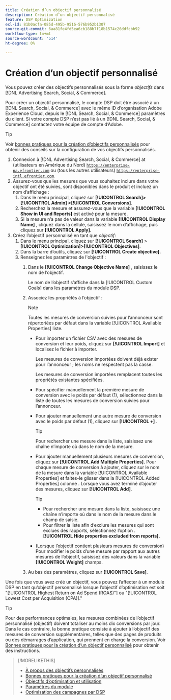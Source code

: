 ```yaml
---
title: Création d’un objectif personnalisé
description: Création d’un objectif personnalisé
feature: DSP Optimization
exl-id: 81b0acfa-085d-495b-9516-576b952b1307
source-git-commit: 6aa81fe4fd5ea6cb188b7f18b1574c26ddfcbb92
workflow-type: tm+mt
source-wordcount: '514'
ht-degree: 0%

---
```


# Création d’un objectif personnalisé

Vous pouvez créer des objectifs personnalisés sous la forme *objectifs* dans [!DNL Advertising Search, Social, & Commerce].

Pour créer un objectif personnalisé, le compte DSP doit être associé à un [!DNL Search, Social, & Commerce] avec le même ID d’organisation Adobe Experience Cloud, depuis le [!DNL Search, Social, & Commerce] paramètres du client. Si votre compte DSP n’est pas lié à un [!DNL Search, Social, & Commerce] contactez votre équipe de compte d’Adobe.

>[!TIP]
>
>Voir [bonnes pratiques pour la création d’objectifs personnalisés](custom-goal-best-practices.md) pour obtenir des conseils sur la configuration de vos objectifs personnalisés.

1. Connexion à [!DNL Advertising Search, Social, & Commerce] at (utilisateurs en Amérique du Nord) [`https://enterprise-na.efrontier.com`](https://enterprise-na.efrontier.com) ou (tous les autres utilisateurs) [`https://enterprise-intl.efrontier.com`](https://enterprise-intl.efrontier.com).
1. Assurez-vous que les mesures que vous souhaitez inclure dans votre objectif ont été suivies, sont disponibles dans le produit et incluez un nom d’affichage :
   1. Dans le menu principal, cliquez sur **[!UICONTROL Search]> [!UICONTROL Admin] >[!UICONTROL Conversions]**.
   1. Recherchez la mesure et assurez-vous que la variable **[!UICONTROL Show in UI and Reports]** est activé pour la mesure.
   1. Si la mesure n’a pas de valeur dans la variable **[!UICONTROL Display Name]** , cliquez dans la cellule, saisissez le nom d’affichage, puis cliquez sur **[!UICONTROL Apply].**
1. Créez l’objectif personnalisé en tant que *objectif*:
   1. Dans le menu principal, cliquez sur **[!UICONTROL Search]** > **[!UICONTROL Optimization]>[!UICONTROL Objectives]**.
   1. Dans la barre d’outils, cliquez sur **[!UICONTROL Create objective].**
   1. Renseignez les paramètres de l&#39;objectif :
      1. Dans le **[!UICONTROL Change Objective Name]** , saisissez le nom de l’objectif.

         Le nom de l’objectif s’affiche dans la [!UICONTROL Custom Goals] dans les paramètres du module DSP.

      1. Associez les propriétés à l’objectif :

         >[!NOTE]
         >
         > Toutes les mesures de conversion suivies pour l’annonceur sont répertoriées par défaut dans la variable [!UICONTROL Available Properties] liste.

         * Pour importer un fichier CSV avec des mesures de conversion et leur poids, cliquez sur **[!UICONTROL Import]** et localisez le fichier à importer.

           Les mesures de conversion importées doivent déjà exister pour l’annonceur ; les noms ne respectent pas la casse.

           Les mesures de conversion importées remplacent toutes les propriétés existantes spécifiées.

         * Pour spécifier manuellement la première mesure de conversion avec le poids par défaut (1), sélectionnez dans la liste de toutes les mesures de conversion suivies pour l’annonceur.

         * Pour ajouter manuellement une autre mesure de conversion avec le poids par défaut (1), cliquez sur **[!UICONTROL +]** .

           >[!TIP]
           >
           > Pour rechercher une mesure dans la liste, saisissez une chaîne n’importe où dans le nom de la mesure.

         * Pour ajouter manuellement plusieurs mesures de conversion, cliquez sur **[!UICONTROL Add Multiple Properties].** Pour chaque mesure de conversion à ajouter, cliquez sur le nom de la mesure dans la variable [!UICONTROL Available Properties] et faites-le glisser dans la [!UICONTROL Added Properties] colonne . Lorsque vous avez terminé d’ajouter des mesures, cliquez sur **[!UICONTROL Add]**.

           >[!TIP]
           >
           >* Pour rechercher une mesure dans la liste, saisissez une chaîne n’importe où dans le nom de la mesure dans le champ de saisie.
           >* Pour filtrer la liste afin d’exclure les mesures qui sont exclues des rapports, sélectionnez l’option . **[!UICONTROL Hide properties excluded from reports].**

         * (Lorsque l’objectif contient plusieurs mesures de conversion) Pour modifier le poids d’une mesure par rapport aux autres mesures de l’objectif, saisissez des valeurs dans la variable **[!UICONTROL Weight]** champs.

      1. Au bas des paramètres, cliquez sur **[!UICONTROL Save]**.

Une fois que vous avez créé un objectif, vous pouvez l’affecter à un module DSP en tant qu’objectif personnalisé lorsque l’objectif d’optimisation est soit &quot;[!UICONTROL Highest Return on Ad Spend (ROAS)"] ou &quot;[!UICONTROL Lowest Cost per Acquisition (CPA)].&quot;

>[!TIP]
>
>Pour des performances optimales, les mesures combinées de l’objectif personnalisé (objectif) doivent totaliser au moins dix conversions par jour. Dans le cas contraire, la bonne pratique consiste à ajouter à l’objectif des mesures de conversion supplémentaires, telles que des pages de produits ou des démarrages d’application, qui prennent en charge la conversion. Voir [Bonnes pratiques pour la création d’un objectif personnalisé](custom-goal-best-practices.md) pour obtenir des instructions.

>[!MORELIKETHIS]
>
>* [À propos des objectifs personnalisés](custom-goal-about.md)
>* [Bonnes pratiques pour la création d’un objectif personnalisé](custom-goal-best-practices.md)
>* [Objectifs d’optimisation et utilisation](optimization-goals.md)
>* [Paramètres du module](/help/dsp/campaign-management/packages/package-settings.md)
> * [Optimisation des campagnes par DSP](optimization-how-dsp-optimizes-campaigns.md)
